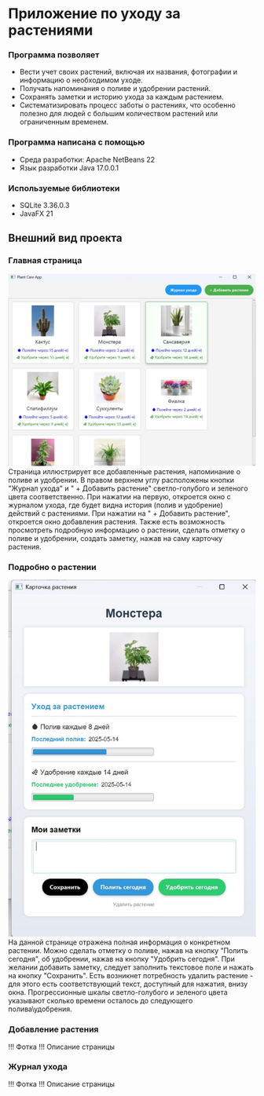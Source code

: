 # Приложение по уходу за растениями
### Программа позволяет
- Вести учет своих растений, включая их названия, фотографии и информацию о необходимом уходе.
- Получать напоминания о поливе и удобрении растений.
- Сохранять заметки и историю ухода за каждым растением.
- Систематизировать процесс заботы о растениях, что особенно полезно для людей с большим количеством растений или ограниченным временем.

### Программа написана с помощью 
- Среда разработки: Apache NetBeans 22
- Язык разработки Java 17.0.0.1

### Используемые библиотеки
- SQLite 3.36.0.3
- JavaFX 21

## Внешний вид проекта
### Главная страница
 ![](images/photo_2025-05-20_11-33-14.jpg)
 Страница иллюстрирует все добавленные растения, напоминание о поливе и удобрении. В правом верхнем углу расположены кнопки "Журнал ухода" и " + Добавить растение" светло-голубого и зеленого цвета соответственно. При нажатии на первую, откроется окно с журналом ухода, где будет видна история (полив и удобрение) действий с растениями. При нажатии на " + Добавить растение", откроется окно добавления растения. Также есть возможность просмотреть подробную информацию о растении, сделать отметку о поливе и удобрении, создать заметку, нажав на саму карточку растения.

### Подробно о растении
 ![](images/photo_2025-05-20_11-33-36.jpg)
 На данной странице отражена полная информация о конкретном растении. Можно сделать отметку о поливе, нажав на кнопку "Полить сегодня", об удобрении, нажав на кнопку "Удобрить сегодня". При желании добавить заметку, следует заполнить текстовое поле и нажать на кнопку "Сохранить". Есть возникнет потребность удалить растение - для этого есть соответствующий текст, доступный для нажатия, внизу окна. Прогрессионные шкалы светло-голубого и зеленого цвета указывают сколько времени осталось до следующего полива\удобрения.

### Добавление растения
 !!! Фотка
 !!! Описание страницы

### Журнал ухода
 !!! Фотка
 !!! Описание страницы
